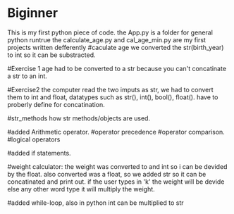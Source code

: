 # Biginner
This is my first python piece of code.
the App.py is a folder for general python runtrue
the calculate_age.py and cal_age_min.py are my first projects written defferently 
#caculate age
we converted the str(birth_year)  to int so it can be substracted.

#Exercise 1
age had to be converted to a str because you can't concatinate a str to an int.

#Exercise2
the computer read the two imputs as str, we had to convert them to int and float, 
datatypes such as str(), int(), bool(), float(). have to  proberly define for concatination.

#str_methods
how str methods/objects are used.

#added Arithmetic operator.
#operator precedence
#operator comparison.
#logical operators

#added if statements.

#weight calculator:
the weight was converted to and int so i can be devided by the float.
also converted was a float, so we added str so it can be concatinated and print out.
if the user types in 'k' the weight will be devide else any other word type it will multiply the weight.

#added while-loop, also in python int can be multiplied to str